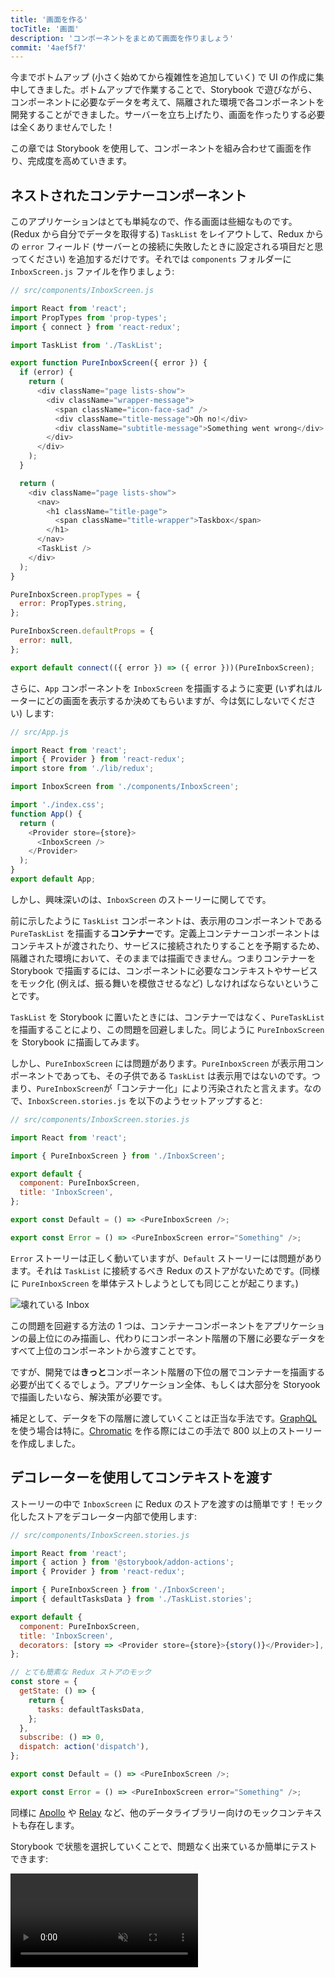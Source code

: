 ```yaml
---
title: '画面を作る'
tocTitle: '画面'
description: 'コンポーネントをまとめて画面を作りましょう'
commit: '4aef5f7'
---
```


今までボトムアップ (小さく始めてから複雑性を追加していく) で UI の作成に集中してきました。ボトムアップで作業することで、Storybook で遊びながら、コンポーネントに必要なデータを考えて、隔離された環境で各コンポーネントを開発することができました。サーバーを立ち上げたり、画面を作ったりする必要は全くありませんでした！

この章では Storybook を使用して、コンポーネントを組み合わせて画面を作り、完成度を高めていきます。

## ネストされたコンテナーコンポーネント

このアプリケーションはとても単純なので、作る画面は些細なものです。(Redux から自分でデータを取得する) `TaskList` をレイアウトして、Redux からの `error` フィールド (サーバーとの接続に失敗したときに設定される項目だと思ってください) を追加するだけです。それでは `components` フォルダーに `InboxScreen.js` ファイルを作りましょう:

```javascript
// src/components/InboxScreen.js

import React from 'react';
import PropTypes from 'prop-types';
import { connect } from 'react-redux';

import TaskList from './TaskList';

export function PureInboxScreen({ error }) {
  if (error) {
    return (
      <div className="page lists-show">
        <div className="wrapper-message">
          <span className="icon-face-sad" />
          <div className="title-message">Oh no!</div>
          <div className="subtitle-message">Something went wrong</div>
        </div>
      </div>
    );
  }

  return (
    <div className="page lists-show">
      <nav>
        <h1 className="title-page">
          <span className="title-wrapper">Taskbox</span>
        </h1>
      </nav>
      <TaskList />
    </div>
  );
}

PureInboxScreen.propTypes = {
  error: PropTypes.string,
};

PureInboxScreen.defaultProps = {
  error: null,
};

export default connect(({ error }) => ({ error }))(PureInboxScreen);
```

さらに、`App` コンポーネントを `InboxScreen` を描画するように変更 (いずれはルーターにどの画面を表示するか決めてもらいますが、今は気にしないでください) します:

```javascript
// src/App.js

import React from 'react';
import { Provider } from 'react-redux';
import store from './lib/redux';

import InboxScreen from './components/InboxScreen';

import './index.css';
function App() {
  return (
    <Provider store={store}>
      <InboxScreen />
    </Provider>
  );
}
export default App;
```

しかし、興味深いのは、`InboxScreen` のストーリーに関してです。

前に示したように `TaskList` コンポーネントは、表示用のコンポーネントである `PureTaskList` を描画する**コンテナー**です。定義上コンテナーコンポーネントはコンテキストが渡されたり、サービスに接続されたりすることを予期するため、隔離された環境において、そのままでは描画できません。つまりコンテナーを Storybook で描画するには、コンポーネントに必要なコンテキストやサービスをモック化 (例えば、振る舞いを模倣させるなど) しなければならないということです。

`TaskList` を Storybook に置いたときには、コンテナーではなく、`PureTaskList` を描画することにより、この問題を回避しました。同じように `PureInboxScreen` を Storybook に描画してみます。

しかし、`PureInboxScreen` には問題があります。`PureInboxScreen` が表示用コンポーネントであっても、その子供である `TaskList` は表示用ではないのです。つまり、`PureInboxScreen`が「コンテナー化」により汚染されたと言えます。なので、`InboxScreen.stories.js` を以下のようセットアップすると:

```javascript
// src/components/InboxScreen.stories.js

import React from 'react';

import { PureInboxScreen } from './InboxScreen';

export default {
  component: PureInboxScreen,
  title: 'InboxScreen',
};

export const Default = () => <PureInboxScreen />;

export const Error = () => <PureInboxScreen error="Something" />;
```

`Error` ストーリーは正しく動いていますが、`Default` ストーリーには問題があります。それは `TaskList` に接続するべき Redux のストアがないためです。(同様に `PureInboxScreen` を単体テストしようとしても同じことが起こります。)

![壊れている Inbox](/intro-to-storybook/broken-inboxscreen.png)

この問題を回避する方法の 1 つは、コンテナーコンポーネントをアプリケーションの最上位にのみ描画し、代わりにコンポーネント階層の下層に必要なデータをすべて上位のコンポーネントから渡すことです。

ですが、開発では**きっと**コンポーネント階層の下位の層でコンテナーを描画する必要が出てくるでしょう。アプリケーション全体、もしくは大部分を Storyook で描画したいなら、解決策が必要です。

<div class="aside">
補足として、データを下の階層に渡していくことは正当な手法です。<a href="http://graphql.org/">GraphQL</a> を使う場合は特に。<a href="https://www.chromatic.com">Chromatic</a> を作る際にはこの手法で 800 以上のストーリーを作成しました。
</div>

## デコレーターを使用してコンテキストを渡す

ストーリーの中で `InboxScreen` に Redux のストアを渡すのは簡単です！モック化したストアをデコレーター内部で使用します:

```javascript
// src/components/InboxScreen.stories.js

import React from 'react';
import { action } from '@storybook/addon-actions';
import { Provider } from 'react-redux';

import { PureInboxScreen } from './InboxScreen';
import { defaultTasksData } from './TaskList.stories';

export default {
  component: PureInboxScreen,
  title: 'InboxScreen',
  decorators: [story => <Provider store={store}>{story()}</Provider>],
};

// とても簡素な Redux ストアのモック
const store = {
  getState: () => {
    return {
      tasks: defaultTasksData,
    };
  },
  subscribe: () => 0,
  dispatch: action('dispatch'),
};

export const Default = () => <PureInboxScreen />;

export const Error = () => <PureInboxScreen error="Something" />;
```

同様に [Apollo](https://www.npmjs.com/package/apollo-storybook-decorator) や [Relay](https://github.com/orta/react-storybooks-relay-container) など、他のデータライブラリー向けのモックコンテキストも存在します。

Storybook で状態を選択していくことで、問題なく出来ているか簡単にテストできます:

<video autoPlay muted playsInline loop >

  <source
    src="/intro-to-storybook/finished-inboxscreen-states.mp4"
    type="video/mp4"
  />
</video>

## コンポーネント駆動開発

まず、一番下の `Task` から始めて、`TaskList` を作り、画面全体の UI が出来ました。`InboxScreen` ではネストしたコンテナーコンポーネントを含み、一緒にストーリーも作成しました。

<video autoPlay muted playsInline loop style="width:480px; height:auto; margin: 0 auto;">
  <source
    src="/intro-to-storybook/component-driven-development-optimized.mp4"
    type="video/mp4"
  />
</video>

[**コンポーネント駆動開発**](https://blog.hichroma.com/component-driven-development-ce1109d56c8e) (CDD) はコンポーネント階層を上がるごとに少しずつ複雑性を拡張していきます。利点としては、開発プロセスに集中できること、UI の組み合わせの網羅性を向上できること、が挙げられます。要するに、CDD によって、高品質で複雑な UI を作ることができます。

まだ終わりではありません。UI を作成しても仕事は終わりません。長期間にわたり耐久性を維持できるようにしなければなりません。
